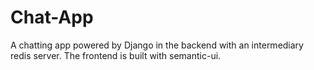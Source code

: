 # Chat-App

A chatting app powered by Django in the backend with an intermediary redis server.
The frontend is built with semantic-ui.
